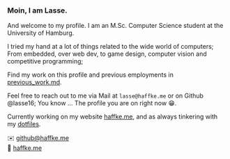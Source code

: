 ### Moin, I am  Lasse.

And welcome to my profile. I am an M.Sc. Computer Science student at the University of Hamburg.

I tried my hand at a lot of things related to the wide world of computers;   
From embedded, over web dev, to game design, computer vision and competitive programming;


Find my work on this profile and previous employments in [previous_work.md](./previous_work.md).

Feel free to reach out to me via Mail at `lasse@haffke.me` or on Github @lasse16; You know ... The profile you are on right now 😁.  

Currently working on my website [haffke.me](https://haffke.me), and as always tinkering with my [dotfiles](https://github.com/lasse16/dotfiles).


✉️ github@haffke.me  
🔗 [haffke.me](https://haffke.me)
